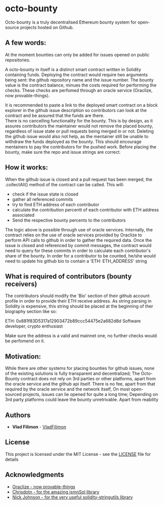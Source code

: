 # octo-bounty
Octo-bounty is a truly decentralised Ethereum bounty system for open-source projects hosted on Github. 

## A few words:
At the moment bounties can only be added for issues opened on public repositories. 

A octo-bounty in itself is a distinct smart contract written in Solidity containing funds. Deploying the contract would require two arguments being sent: the github repository name and the issue number. 
The bounty value is the contract balance, minues the costs required for performing the checks. These checks are perfomed through an oracle service (Oraclize, now provable-things). 

It is recommended to paste a link to the deployed smart contract on a block explorer in the github issue description so contributors can look at the contract and be assured that the funds are there.  
There is no cancelling functionality for the bounty. This is by design, as it assures contributors the maintainer would not remove the placed bounty, regardless of issue state or pull requests being merged in or not.
Deleting the github issue would also not help, as the mentainer still be unable to withdraw the funds deployed as the bounty. This should encourage mentainers to pay the contributors for the pushed work. 
Before placing the bounty, make sure the repo and issue strings are correct.

## How it works:
When the github issue is closed and a pull request has been merged, the .collectAll() method of the contract can be called.
This will:
 - check if the issue state is closed
 - gather all referenced commits
 - try to find ETH address of each contributor
 - calculate the contribution percentt of each contributor with ETH address associated
 - Send the respective bounty percents to the contributors

The logic above is possible through use of oracle services. Internally, the contract relies on the use of oracle services provided by Oraclize to perform API calls to github in order to gather the required data.
Once the issue is closed and referenced by commit messages, the contract would need to query for these commits in order to calculate each contributor's share of the bounty. In order for a contributor to be counted, he/she would need to update his github bio to contain a 'ETH: ETH_ADDRESS' string 

## What is required of contributors (bounty receivers)
The contributors should modify the 'Bio' section of their github account profile in order to provide their ETH receive address.
As string parsing in Solidity is expensive, this string should be placed at the beginning of ther biography section like so:

ETH: 0x881f83D5317a12903472b89ccc54475e2a682d8d
Software developer, crypto enthusiast

Make sure the address is a valid and mainnet one, no further checks would be perfomend on it.

## Motivation:
While there are other systems for placing bounties for github issues, none of the existing solutions is fully transparent and decentralized;
The Octo-Bounty contract does not rely on 3rd parties or other platforms, apart from the oracle service and the github api itself.
There is no fee, apart from that required by the oracle service and the network itself,
On most open-sourced projects, issues can lie opened for quite a long time; Depending on 3rd party platforms could leave the bounty unretrivable.
Apart from reability  

## Authors
* **Vlad Filimon** - [VladFilimon](https://github.com/vladfilimon)

## License
This project is licensed under the MIT License - see the [LICENSE](LICENSE) file for details

## Acknowledgments

* [Oraclize - now provable-things](https://github.com/provable-things/ethereum-api)
* [Chrisdotn - for the amazing jsmnSol library](https://github.com/chrisdotn/jsmnSol)
* [Nick Johnson - for the very useful solidity-stringutils library](https://github.com/Arachnid/solidity-stringutils)
